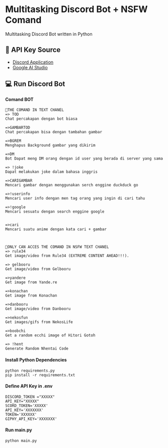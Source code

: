 # Multitasking Discord Bot + NSFW Comand

Multitasking Discord Bot written in Python

## 🔑 API Key Source

- [Discord Application](https://discord.com/developers/applications)
- [Google AI Studio](https://makersuite.google.com/app/apikey)

## 💻 Run Discord Bot
#### Comand BOT
```
📣THE COMAND IN TEXT CHANEL
=> TOD
Chat percakapan dengan bot biasa 

=>GAMBARTOD
Chat percakapan bisa dengan tambahan gambar

=>BGREM
Menghapus Background gambar yang dikirim

=>DM
Bot Dapat meng DM orang dengan id user yang berada di server yang sama

=> !joke
Dapat melakukan joke dalam bahasa inggris

=>CARIGAMBAR
Mencari gambar dengan menggunakan serch enggine duckduck go

=>!userinfo
Mencari user info dengan men tag orang yang ingin di cari tahu

=>!google
Mencari sesuatu dengan search enggine google 


=>cari
Mencari suatu anime dengan kata cari + gambar



📣ONLY CAN ACCES THE COMAND IN NSFW TEXT CHANEL
=> rule34 
Get image/video from Rule34 (EXTREME CONTENT AHEAD!!!).

=> gelbooru 
Get image/video from Gelbooru

=>yandere 
Get image from Yande.re

=>konachan 
Get image from Konachan

=>danbooru 
Get image/video from Danbooru

=>nekosfun 
Get images/gifs from NekosLife

=>boobchi
Get a random ecchi image of Hitori Gotoh

=> !hent
Generate Random Nhentai Code
```

#### Install Python Dependencies

```
python requirements.py
pip install -r requirements.txt
```

#### Define API Key in .env

```
DISCORD_TOKEN ="XXXXX"
API_KEY="XXXXX"
SCORD_TOKEN='XXXXX'
API_KEY='XXXXXXX'
TOKEN='XXXXXX'
GIPHY_API_KEY='XXXXXXX'
```

#### Run main.py

```
python main.py
```
